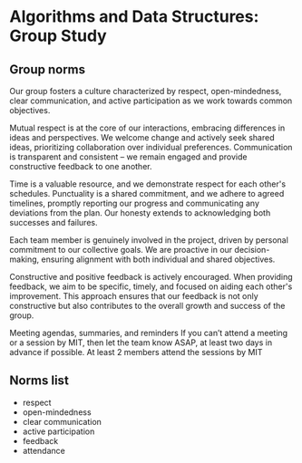 # Algorithms and Data Structures: Group Study

<!-- group norms summary -->

## Group norms

Our group fosters a culture characterized by respect, open-mindedness, clear communication, and active participation as we work towards common objectives.

Mutual respect is at the core of our interactions, embracing differences in ideas and perspectives. We welcome change and actively seek shared ideas, prioritizing collaboration over individual preferences. Communication is transparent and consistent – we remain engaged and provide constructive feedback to one another.

Time is a valuable resource, and we demonstrate respect for each other's schedules. Punctuality is a shared commitment, and we adhere to agreed timelines, promptly reporting our progress and communicating any deviations from the plan. Our honesty extends to acknowledging both successes and failures.

Each team member is genuinely involved in the project, driven by personal commitment to our collective goals. We are proactive in our decision-making, ensuring alignment with both individual and shared objectives.

Constructive and positive feedback is actively encouraged. When providing feedback, we aim to be specific, timely, and focused on aiding each other's improvement. This approach ensures that our feedback is not only constructive but also contributes to the overall growth and success of the group.

Meeting agendas, summaries, and reminders 
If you can’t attend a meeting or a session by MIT, then let the team know ASAP, at least two days in advance if possible. 
At least 2 members attend the sessions by MIT
<!-- group norms list -->

## Norms list
- respect
- open-mindedness
- clear communication
- active participation
- feedback
- attendance 